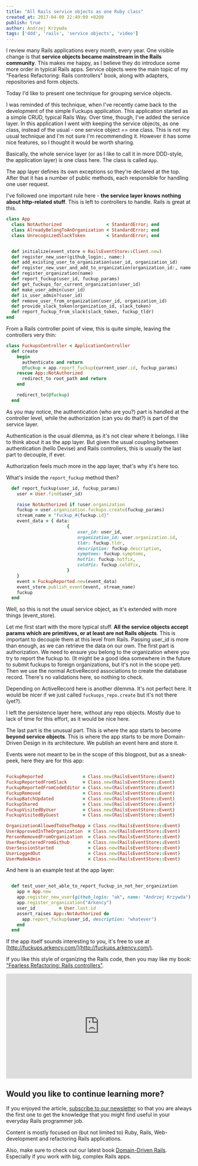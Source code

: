 ```yaml
---
title: "All Rails service objects as one Ruby class"
created_at: 2017-04-09 22:49:09 +0200
publish: true
author: Andrzej Krzywda
tags: ['ddd', 'rails', 'service objects', 'video']
---
```


I review many Rails applications every month, every year. One visible change is that **service objects became mainstream in the Rails community**. This makes me happy, as I believe they do introduce some more order in typical Rails apps. Service objects were the main topic of my "Fearless Refactoring: Rails controllers" book, along with adapters, repositories and form objects.

Today I'd like to present one technique for grouping service objects. 

<!-- more -->

I was reminded of this technique, when I've recently came back to the development of the simple Fuckups application. This application started as a simple CRUD, typical Rails Way. Over time, though, I've added the service layer. 
In this application I went with keeping the service objects, as one class, instead of the usual - one service object == one class.
This is not my usual technique and I'm not sure I'm recommending it. However it has some nice features, so I thought it would be worth sharing.

Basically, the whole service layer (or as I like to call it in more DDD-style, the application layer) is one class here. The class is called `App`.

The app layer defines its own exceptions so they're declared at the top. After that it has a number of public methods, each responsible for handling one user request. 

I've followed one important rule here - **the service layer knows nothing about http-related stuff**. This is left to controllers to handle. Rails is great at this.

```ruby
class App
  class NotAuthorized                 < StandardError; end
  class AlreadyBelongToAnOrganization < StandardError; end
  class UnrecognizedSlackToken        < StandardError; end


  def initialize(event_store = RailsEventStore::Client.new)
  def register_new_user(github_login:, name:)
  def add_existing_user_to_organization(user_id, organization_id)
  def register_new_user_and_add_to_organization(organization_id:, name:, github_login:)
  def register_organization(name)
  def report_fuckup(user_id, fuckup_params)
  def get_fuckups_for_current_organization(user_id)
  def make_user_admin(user_id)
  def is_user_admin?(user_id)
  def remove_user_from_organization(user_id, organization_id)
  def provide_slack_token(organization_id, slack_token)
  def report_fuckup_from_slack(slack_token, fuckup_tldr)
end
```

From a Rails controller point of view, this is quite simple, leaving the controllers very thin:

```ruby
class FuckupsController < ApplicationController
  def create
    begin
      authenticate and return
      @fuckup = app.report_fuckup(current_user.id, fuckup_params)
    rescue App::NotAuthorized
      redirect_to root_path and return
    end

    redirect_to(@fuckup)
  end
```

As you may notice, the authentication (who are you?) part is handled at the controller level, while the authorization (can you do that?) is part of the service layer.

Authentication is the usual dilemma, as it's not clear where it belongs. I like to think about it as the app layer. But given the usual coupling between authentication (hello Devise) and Rails controllers, this is usually the last part to decouple, if ever. 

Authorization feels much more in the app layer, that's why it's here too.

What's inside the `report_fuckup` method then?

```ruby
  def report_fuckup(user_id, fuckup_params)
    user = User.find(user_id)

    raise NotAuthorized if !user.organization
    fuckup = user.organization.fuckups.create(fuckup_params)
    stream_name = "fuckup_#{fuckup.id}"
    event_data = { data:
                       {
                           user_id: user_id,
                           organization_id: user.organization.id,
                           tldr: fuckup.tldr,
                           description: fuckup.description,
                           symptoms: fuckup.symptoms,
                           hotfix: fuckup.hotfix,
                           coldfix: fuckup.coldfix,
                       }
    }
    event = FuckupReported.new(event_data)
    event_store.publish_event(event, stream_name)
    fuckup
  end
```

Well, so this is not the usual service object, as it's extended with more things (event_store). 

Let me first start with the more typical stuff. **All the service objects accept params which are primitives, or at least are not Rails objects**. This is important to decouple them at this level from Rails. Passing user_id is more than enough, as we can retrieve the data on our own.
The first part is authorization. We need to ensure you belong to the organization where you try to report the fuckup to. (It might be a good idea somewhere in the future to submit fuckups to foreign organizations, but it's not in the scope yet).
Then we use the normal ActiveRecord associations to create the database record. There's no validations here, so nothing to check.

Depending on ActiveRecord here is another dilemma. It's not perfect here. It would be nicer if we just called `fuckuops_repo.create` but it's not there (yet?).

I left the persistence layer here, without any repo objects. Mostly due to lack of time for this effort, as it would be nice here.

The last part is the unusual part. This is where the app starts to become **beyond service objects**. This is where the app starts to be more Domain-Driven Design in its architecture. We publish an event here and store it. 

Events were not meant to be in the scope of this blogpost, but as a sneak-peek, here they are for this app:

```ruby

FuckupReported               = Class.new(RailsEventStore::Event)
FuckupReportedFromSlack      = Class.new(RailsEventStore::Event)
FuckupReportedFromCodeEditor = Class.new(RailsEventStore::Event)
FuckupRemoved                = Class.new(RailsEventStore::Event)
FuckupBatchUpdated           = Class.new(RailsEventStore::Event)
FuckupShared                 = Class.new(RailsEventStore::Event)
FuckupVisitedByUser          = Class.new(RailsEventStore::Event)
FuckupVisitedByGuest         = Class.new(RailsEventStore::Event)

OrganizationAllowedToUseTheApp = Class.new(RailsEventStore::Event)
UserApprovedInTheOrganization  = Class.new(RailsEventStore::Event)
PersonRemovedFromOrganization  = Class.new(RailsEventStore::Event)
UserRegisteredFromGithub       = Class.new(RailsEventStore::Event)
UserSessionStarted             = Class.new(RailsEventStore::Event)
UserLoggedOut                  = Class.new(RailsEventStore::Event)
UserMadeAdmin                  = Class.new(RailsEventStore::Event)
```

And here is an example test at the app layer:

```ruby

  def test_user_not_able_to_report_fuckup_in_not_her_organization
    app = App.new
    app.register_new_user(github_login: "ak", name: "Andrzej Krzywda")
    app.register_organization("Arkency")
    user_id         = User.last.id
    assert_raises App::NotAuthorized do
      app.report_fuckup(user_id, description: "whatever")
    end
  end
```


If the app itself sounds interesting to you, it's free to use at  [http://fuckups.arkency.com/](http://fuckups.arkency.com/).

If you like this style of organizing the Rails code, then you may like my book: ["Fearless Refactoring: Rails controllers"](http://rails-refactoring.com).

<div style="position:relative;height:0;padding-bottom:56.25%"><iframe src="https://www.youtube.com/embed/lmpPfTy-Tvw?ecver=2" width="640" height="360" frameborder="0" style="position:absolute;width:100%;height:100%;left:0" allowfullscreen></iframe></div>

## Would you like to continue learning more?

If you enjoyed the article, [subscribe to our newsletter](http://arkency.com/newsletter) so that you are always the first one to get the knowledge that you might find useful in your
everyday Rails programmer job.

Content is mostly focused on (but not limited to) Ruby, Rails, Web-development and refactoring Rails applications.

Also, make sure to check out our latest book [Domain-Driven Rails](/domain-driven-rails/). Especially if you work with big, complex Rails apps.
